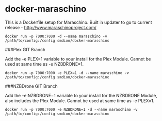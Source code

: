 docker-maraschino
==================

This is a Dockerfile setup for Maraschino.  Built in updater to go to current release - http://www.maraschinoproject.com/

    docker run -p 7000:7000 -d --name maraschino -v /path/to/config:/config smdion/docker-maraschino


###Plex GIT Branch

Add the -e PLEX=1 variable to your install for the Plex Module. Cannot be used at same time as -e NZBDRONE=1.

    docker run -p 7000:7000 -e PLEX=1 -d --name maraschino -v /path/to/config:/config smdion/docker-maraschino


###NZBDrone GIT Branch

Add the -e NZBDRONE=1 variable to your install for the NZBDRONE Module, also includes the Plex Module.  Cannot be used at same time as -e PLEX=1.

    docker run -p 7000:7000 -e NZBDRONE=1 -d --name maraschino -v /path/to/config:/config smdion/docker-maraschino

